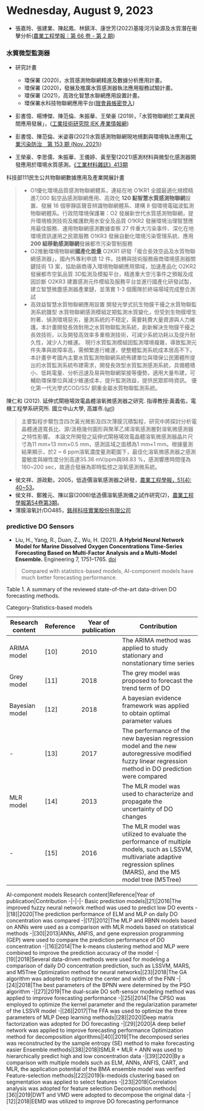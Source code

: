 # Wednesday, August 9, 2023


- 張嘉玲、張建業、陳起鳳、林鎮洋、康世芳(2022)基隆河污染源及水質潛在衝擊分析([農業工程學報｜第 66 卷 - 第 2 期](http://www.twaes.org.tw/ae/htmdata/06802002.pdf))

### 水質微型監測器

- 研究計畫
  - 環保署 (2020)，水質感測物聯網精進及數據分析應用計畫。
  - 環保署 (2020)，發展及推廣水質感測器執法應用服務試驗計畫。
  - 環保署 (2021)，高效化智慧水聯網應用設置計畫。
  - 環保署水科技物聯網應用平台([限會員帳密登入](https://wiot.epa.gov.tw))

- 彭書憶、楊博傑、陳范倫、朱振華、王榮豪 (2019)，「水質物聯網於工業與民間應用發展」，([工業技術研究院 IEK 產業情報網](https://ieknet.iek.org.tw/))
- 彭書憶、陳范倫、米姿蓉(2021)水質感測物聯網現地規劃與環境執法應用([工業污染防治　第 153 期 (Nov. 2021)](https://proj.ftis.org.tw/eta/WebPhotos/2021/153-07-水質感測物聯網現地規劃與環境執法應用.pdf))
- 王榮豪、李思儒、朱振華、王儀婷、黃至聖(2021)感測材料與微型化感測器開發應用於環境水質感測。[《工業材料雜誌》413期](https://www.materialsnet.com.tw/DocView.aspx?id=46945)

科技部111民生公共物聯網數據應用及產業開展計畫  
> - O1優化環境品質感測物聯網體系，連結在地
> O1KR1 全國最適化規模精進7,000 點空品感測聯網應用、高效化 **120 點智慧水質感測物聯網**設置、發展 16 個寧靜區聲音辨識物聯網體系、建構 8 個環境電磁波監測物聯網體系。行政院環境保護署：O2 發展新世代水質感測物聯網，提升環境檢測技術及維護飲用水安全及品質
> O1KR2 發展環境治理智慧應用最佳服務、運用物聯網感測數據查察 27 件重大污染事件、深化在地環境資訊運用之民眾服務
> O1KR3 發展自動化環境污染管理系統、應用 **200 組移動感測聯網**發展都市污染管制服務
> - O2推動環境物聯網**國產化能量**
> O2KR1 研發「複合長效空品及水質物聯網感測器」，國內外專利申請 12 件。技轉與技術服務廠商環境感測器關鍵技術 13 案，協助廠商導入環境物聯網應用領域，加速產品化
> O2KR2 發展都市空氣品質 3D監測及模擬平台，精進重大空污事件之預報及成因診斷
> O2KR3 建置感測元件模組及服務平台並進行國產化研發試製，建立智慧微塵感測器產業鏈，並落實 1-3 個團隊於終端場域完成整合測試
> - 高效益智慧水質物聯網應用設置
> 開發光學式抗生物膜干擾之水質物聯監測系統雛型
> 水質物聯網感測模組定期監測水質變化，但受到生物膜增生附著、偵測環境惡劣，量測系統的不穏定，需要耗費大量資源與人力維護。本計畫開發長效耐用之水質物聯監測系統，創新解決生物膜干擾之長效技術，以及開發高效率多重檢測技術，可減少系統功耗以及提升耐久性，減少人力維運。
> 現行水質監測模組因監測環境複雜，導致監測元件失準與故障率高，需頻繁進行維運，使整體監測系統成本居高不下。本計畫參考國內主要水質監測物聯網系統佈建單位與環保公民團體所提出的水質監測系統布建需求，開發長效型水質監測感測系統，具備體積小、低耗電量、分析迅速及易與物聯網架接等優勢，適用大量布建，可輔助環保單位與減少維運成本，提升監測效益，提供民眾即時資訊。
> 優化第一代光學式COD/SS/ 銅重金屬水質物聯監測系統。

陳仁和 (2012). 延伸式閘極場效電晶體溶氧微感測器之研究. 指導教授:黃義佑，電機工程學系研究所. 國立中山大學, 高雄市.([url](https://hdl.handle.net/11296/f66k49))
> 主要製程步驟包含四次黃光微影及四次薄膜沉積製程，研究中將探討分析電晶體通道寬長比、源/汲極幾何圖形與聚苯乙烯溶氧感測層對溶氧微感測器之特性影響。
> 本論文所開發之延伸式閘極場效電晶體溶氧微感測器晶片尺寸為11 mm×13 mm×0.5 mm，感測區域之面積為1 mm×1 mm。根據量測結果顯示，於2 ~ 6 ppm溶氧濃度量測範圍下，最佳化溶氧微感測器之感測靈敏度與線性度分別高達35.36 mV/ppm與98.83 %，感測響應時間僅為180~200 sec，故適合發展為即時監控之溶氧感測微系統。

- 侯文祥、游政勳，2005，低造價溶氧感測器之研發，[農業工程學報，51(4): 40~53](http://ntur.lib.ntu.edu.tw/bitstream/246246/176432/1/09.pdf)。
- 侯文祥、鄭雅元、陳以容(2008)低造價溶氧感測儀之試作研究(2)，[農業工程學報第54卷第3期](http://www.twaes.org.tw/ae/htmdata/05403014.pdf)。
- 薄膜溶氧計/DO485，[銘祥科技實業股份有限公司](https://www.jnc-tec.com.tw/main/productDetail.aspx?PID=p0000085&CID=c0000004)

### predictive DO Sensors

- Liu, H., Yang, R., Duan, Z., Wu, H. (2021). **A Hybrid Neural Network Model for Marine Dissolved Oxygen Concentrations Time-Series Forecasting Based on Multi-Factor Analysis and a Multi-Model Ensemble.** Engineering 7, 1751–1765. [doi](https://doi.org/10.1016/j.eng.2020.10.023)

> Compared with statistics-based models, AI-component models have much better forecasting performance. 

Table 1. A summary of the reviewed state-of-the-art data-driven DO forecasting methods.

Category-Statistics-based models

Research content	|Reference	|Year of publication|Contribution
-|-|-|-
ARIMA model|[10]|2010|The ARIMA method was applied to study stationary and nonstationary time series
Grey model|[11]|2018|The grey model was proposed to forecast the trend term of DO
Bayesian model|[12]|2018|A bayesian evidence framework was applied to obtain optimal parameter values
-|[13]|2017|The performance of the new bayesian regression model and the new autoregressive modified fuzzy linear regression method in DO prediction were compared
MLR model|[14]|2013|The MLR model was used to characterize and propagate the uncertainty of DO changes
-|[15]|2016|The MLR model was utilized to evaluate the performance of multiple models, such as LSSVM, multivariate adaptive regression splines (MARS), and the M5 model tree (M5Tree)
AI-component models
Research content|Reference|Year of publication|Contribution
-|-|-|-
Basic prediction models|[21]|2016|The improved fuzzy neural network method was used to predict low DO events
-|[18]|2020|The prediction performance of ELM and MLP on daily DO concentration was compared
-|[17]|2012|The MLP and RBNN models based on ANNs were used as a comparison with MLR models based on statistical methods
-|[30]|2013|ANNs, ANFIS, and gene expression programming (GEP) were used to compare the prediction performance of DO concentration
-|[16]|2014|The k-means clustering method and MLP were combined to improve the prediction accuracy of the model
-|[19]|2018|Several data-driven methods were used for modeling a comparison of daily DO concentration prediction, such as LSSVM, MARS, and M5Tree
Optimization method for neural networks|[23]|2018|The GA algorithm was adopted to optimize the center and width of the FNN
-|[24]|2018|The best parameters of the BPNN were determined by the PSO algorithm
-|[27]|2019|The dual-scale DO soft-sensor modeling method was applied to improve forecasting performance
-|[25]|2014|The CPSO was employed to optimize the kernel parameter and the regularization parameter of the LSSVR model
-|[26]|2017|The FFA was used to optimize the three parameters of MLP
Deep learning methods|[28]|2020|Deep matrix factorization was adopted for DO forecasting
-|[29]|2020|A deep belief network was applied to improve forecasting performance
Optimization method for decomposition algorithms|[40]|2019|The decomposed series was reconstructed by the sample entropy (SE) method to make forecasting easier
Ensemble methods|[38]|2018|ISMLR + MLR + ANN was used to hierarchically predict high and low concentration data
-|[39]|2020|By a comparison with multiple models such as ELM, ANNs, ANFIS, CART, and MLR, the application potential of the BMA ensemble model was verified
Feature-selection methods|[22]|2019|k-medoids clustering based on segmentation was applied to select features
-|[23]|2018|Correlation analysis was adopted for feature selection
Decomposition methods|[36]|2019|DWT and VMD were adopted to decompose the original data
-|[12]|2018|EEMD was utilized to improve DO forecasting performance